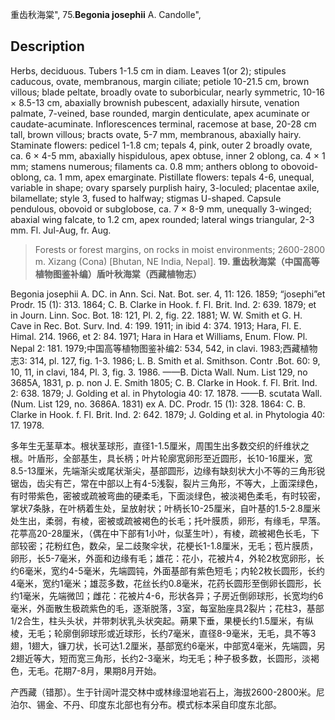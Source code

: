重齿秋海棠",
75.**Begonia josephii** A. Candolle",

## Description
Herbs, deciduous. Tubers 1-1.5 cm in diam. Leaves 1(or 2); stipules caducous, ovate, membranous, margin ciliate; petiole 10-21.5 cm, brown villous; blade peltate, broadly ovate to suborbicular, nearly symmetric, 10-16 × 8.5-13 cm, abaxially brownish pubescent, adaxially hirsute, venation palmate, 7-veined, base rounded, margin denticulate, apex acuminate or caudate-acuminate. Inflorescences terminal, racemose at base, 20-28 cm tall, brown villous; bracts ovate, 5-7 mm, membranous, abaxially hairy. Staminate flowers: pedicel 1-1.8 cm; tepals 4, pink, outer 2 broadly ovate, ca. 6 × 4-5 mm, abaxially hispidulous, apex obtuse, inner 2 oblong, ca. 4 × 1 mm; stamens numerous; filaments ca. 0.8 mm; anthers oblong to obovoid-oblong, ca. 1 mm, apex emarginate. Pistillate flowers: tepals 4-6, unequal, variable in shape; ovary sparsely purplish hairy, 3-loculed; placentae axile, bilamellate; style 3, fused to halfway; stigmas U-shaped. Capsule pendulous, obovoid or subglobose, ca. 7 × 8-9 mm, unequally 3-winged; abaxial wing falcate, to 1.2 cm, apex rounded; lateral wings triangular, 2-3 mm. Fl. Jul-Aug, fr. Aug.

> Forests or forest margins, on rocks in moist environments; 2600-2800 m. Xizang (Cona) [Bhutan, NE India, Nepal].
**19. 重齿秋海棠（中国高等植物图鉴补编）盾叶秋海棠（西藏植物志）**

Begonia josephii A. DC. in Ann. Sci. Nat. Bot. ser. 4, 11: 126. 1859; “josephi”et Prodr. 15 (1): 313. 1864; C. B. Clarke in Hook. f. Fl. Brit. Ind. 2: 639. 1879; et in Journ. Linn. Soc. Bot. 18: 121, Pl. 2, fig. 22. 1881; W. W. Smith et G. H. Cave in Rec. Bot. Surv. Ind. 4: 199. 1911; in ibid 4: 374. 1913; Hara, Fl. E. Himal. 214. 1966, et 2: 84. 1971; Hara in Hara et Williams, Enum. Flow. Pl. Nepal 2: 181. 1979;中国高等植物图鉴补编2: 534, 542, in clavi. 1983;西藏植物志3: 314, pl. 127, fig. 1-3. 1986; L. B. Smith et al. Smithson. Contr .Bot. 60: 9, 10, 11, in clavi, 184, Pl. 3, fig. 3. 1986. ——B. Dicta Wall. Num. List 129, no 3685A, 1831, p. p. non J. E. Smith 1805; C. B. Clarke in Hook. f. Fl. Brit. Ind. 2: 638. 1879; J. Golding et al. in Phytologia 40: 17. 1878. ——B. scutata Wall. (Num. List 129, no. 3686A. 1831) ex A. DC. Prodr. 15 (1): 328. 1864: C. B. Clarke in Hook. f. Fl. Brit. Ind. 2: 642. 1879; J. Golding et al. in Phytologia 40: 17. 1978.

多年生无茎草本。根状茎球形，直径1-1.5厘米，周围生出多数交织的纤维状之根。叶盾形，全部基生，具长柄；叶片轮廓宽卵形至近圆形，长10-16厘米，宽8.5-13厘米，先端渐尖或尾状渐尖，基部圆形，边缘有缺刻状大小不等的三角形锐锯齿，齿尖有芒，常在中部以上有4-5浅裂，裂片三角形，不等大，上面深绿色，有时带紫色，密被或疏被弯曲的硬柔毛，下面淡绿色，被淡褐色柔毛，有时较密，掌状7条脉，在叶柄着生处，呈放射状；叶柄长10-25厘米，自叶基的1.5-2.8厘米处生出，柔弱，有棱，密被或疏被褐色的长毛；托叶膜质，卵形，有缘毛，早落。花葶高20-28厘米，（偶在中下部有1小叶，似茎生叶），有棱，疏被褐色长毛，下部较密；花粉红色，数朵，呈二歧聚伞状，花梗长1-1.8厘米，无毛；苞片膜质，卵形，长5-7毫米，外面和边缘有毛；雄花：花小，花被片4，外轮2枚宽卵形，长约6毫米，宽约4-5毫米，先端圆钝，外面基部有紫色短毛；内轮2枚长圆形，长约4毫米，宽约1毫米；雄蕊多数，花丝长约0.8毫米，花药长圆形至倒卵长圆形，长约1毫米，先端微凹；雌花：花被片4-6，形状各异；子房近倒卵球形，长宽均约6毫米，外面散生极疏紫色的毛，逐渐脱落，3室，每室胎座具2裂片；花柱3，基部1/2合生，柱头头状，并带刺状乳头状突起。蒴果下垂，果梗长约1.5厘米，有纵棱，无毛；轮廓倒卵球形或近球形，长约7毫米，直径8-9毫米，无毛，具不等3翅，1翅大，镰刀状，长可达1.2厘米，基部宽约6毫米，中部宽4毫米，先端圆，另2翅近等大，短而宽三角形，长约2-3毫米，均无毛；种子极多数，长圆形，淡褐色，无毛。花期7-8月，果期8月开始。

产西藏（错那）。生于针阔叶混交林中或林缘湿地岩石上，海拔2600-2800米。尼泊尔、锡金、不丹、印度东北部也有分布。模式标本采自印度东北部。

